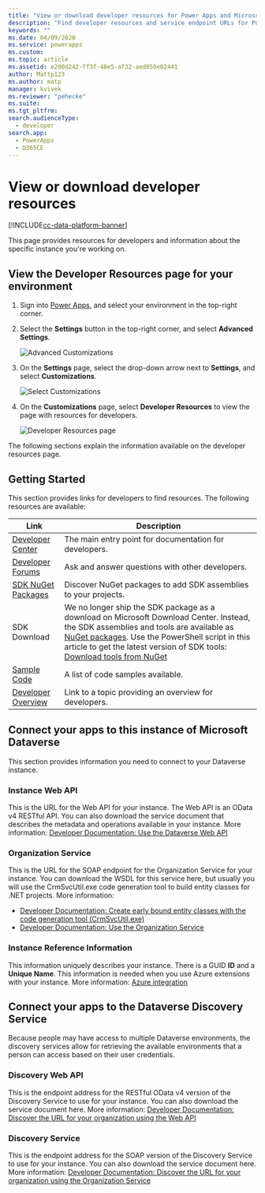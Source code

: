 ```yaml
---
title: "View or download developer resources for Power Apps and Microsoft Dataverse | MicrosoftDocs"
description: "Find developer resources and service endpoint URLs for Power Apps and Microsoft Dataverse"
keywords: ""
ms.date: 04/09/2020
ms.service: powerapps
ms.custom: 
ms.topic: article
ms.assetid: e200d242-ff3f-48e5-af32-aed050e02441
author: Mattp123
ms.author: matp
manager: kvivek
ms.reviewer: "pehecke"
ms.suite: 
ms.tgt_pltfrm: 
search.audienceType: 
  - developer
search.app: 
  - PowerApps
  - D365CE
---
```


# View or download developer resources

[!INCLUDE[cc-data-platform-banner](../../includes/cc-data-platform-banner.md)]

This page provides resources for developers and information about the specific instance you're working on. 

## View the Developer Resources page for your environment

1. Sign into [Power Apps](https://make.powerapps.com), and select your environment in the top-right corner.

1. Select the **Settings** button in the top-right corner, and select **Advanced Settings**.

    ![Advanced Customizations](media/advanced-customizations-menu.png)

1. On the **Settings** page, select the drop-down arrow next to **Settings**, and select **Customizations**.

    ![Select Customizations](media/dev-customization.png)

1. On the **Customizations** page, select **Developer Resources** to view the page with resources for developers.

    ![Developer Resources page](media/developer-resources-page.png)

The following sections explain the information available on the developer resources page.

## Getting Started 

This section provides links for developers to find resources. The following resources are available:


|Link |Description|
|---------|---------|
|[Developer Center](https://go.microsoft.com/fwlink/?LinkId=551006)|The main entry point for documentation for developers.|
|[Developer Forums](https://go.microsoft.com/fwlink/?LinkId=550993)|Ask and answer questions with other developers.|
|[SDK NuGet Packages](https://go.microsoft.com/fwlink/?LinkId=550994)|Discover NuGet packages to add SDK assemblies to your projects.|
|SDK Download|We no longer ship the SDK package as a download on Microsoft Download Center. Instead, the SDK assemblies and tools are available as [NuGet packages](https://go.microsoft.com/fwlink/?LinkId=550994). Use the PowerShell script in this article to get the latest version of SDK tools: [Download tools from NuGet](https://docs.microsoft.com/powerapps/developer/common-data-service/download-tools-nuget)|
|[Sample Code](https://go.microsoft.com/fwlink/?LinkId=553007)|A list of code samples available.|
|[Developer Overview](https://go.microsoft.com/fwlink/?LinkId=550995)|Link to a topic providing an overview for developers.|


## Connect your apps to this instance of Microsoft Dataverse

This section provides information you need to connect to your Dataverse instance.

### Instance Web API

This is the URL for the Web API for your instance. The Web API is an OData v4 RESTful API. You can also download the service document that describes the metadata and operations available in your instance. More information: [Developer Documentation: Use the Dataverse Web API](/powerapps/developer/common-data-service/webapi/overview)

### Organization Service

This is the URL for the SOAP endpoint for the Organization Service for your instance.
You can download the WSDL for this service here, but usually you will use the CrmSvcUtil.exe code generation tool to build entity classes for .NET projects. More information: 
- [Developer Documentation: Create early bound entity classes with the code generation tool (CrmSvcUtil.exe)](/powerapps/developer/common-data-service/org-service/generate-early-bound-classes)
- [Developer Documentation: Use the Organization Service](/powerapps/developer/common-data-service/org-service/overview)

### Instance Reference Information

This information uniquely describes your instance. There is a GUID **ID** and a **Unique Name**.
This information is needed when you use Azure extensions with your instance.
More information: [Azure integration](/powerapps/developer/common-data-service/azure-integration)

## Connect your apps to the Dataverse Discovery Service

Because people may have access to multiple Dataverse environments, the discovery services allow for retrieving the available environments that a person can access based on their user credentials.

### Discovery Web API

This is the endpoint address for the RESTful OData v4 version of the Discovery Service to use for your instance. You can also download the service document here.
More information: [Developer Documentation: Discover the URL for your organization using the Web API](/powerapps/developer/common-data-service/webapi/discover-url-organization-web-api)


### Discovery Service

This is the endpoint address for the SOAP version of the Discovery Service to use for your instance. You can also download the service document here.
More information: [Developer Documentation: Discover the URL for your organization using the Organization Service](/powerapps/developer/common-data-service/org-service/discovery-service)
  
  

